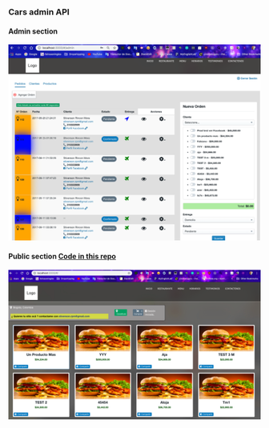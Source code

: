 ### Cars admin API

#### Admin section
![Image of cars admin section](./cars-admin.png)


#### Public section [Code in this repo](https://github.com/cars-admin/cars-admin-client)
![Image of cars admin section](./cars-public.png)
